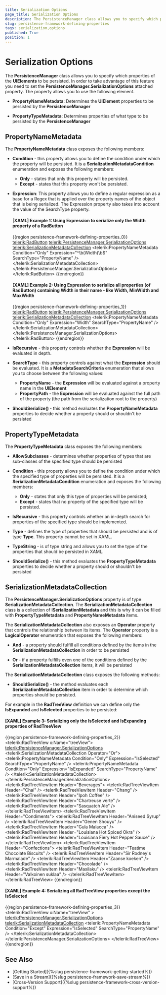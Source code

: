 ```yaml
---
title: Serialization Options
page_title: Serialization Options
description: The PersistenceManager class allows you to specify which properties of the UIElements to be saved. To take advantage of this feature you need to set the PersistenceManager.SerializationOptions attached property.
slug: persistence-framework-defining-properties
tags: serialization,options
published: True
position: 1
---
```


# Serialization Options

The __PersistenceManager__ class allows you to specify which properties of the __UIElements__ to be persisted. In order to take advantage of this feature you need to set the __PersistenceManager.SerializationOptions__ attached property. The property allows you to use the following element.

* __PropertyNameMetadata__: Determines the __UIElement__ properties to be persisted by the __PersistenceManager__

* __PropertyTypeMetadata__: Determines properties of what type to be persisted by the __PersistenceManager__

## PropertyNameMetadata

The __PropertyNameMetadata__ class exposes the following members:		

* __Condition__ - this property allows you to define the condition under which the property will be persisted. It is a __SerializationMetadataCondition__ enumeration and exposes the following members:  
	* __Only__ - states that only this property will be persisted.
	* __Except__ - states that this property won't be persisted.

* __Expression__: This property allows you to define a regular expression as a base for a Regex that is applied over the property names of the object that is being serialized. The Expression property also takes into account the value of the SearchType property. 

	#### __[XAML] Example 1: Using Expression to serialize only the Width property of a RadButton__
	{{region persistence-framework-defining-properties_0}}
		 <telerik:RadButton>
            <telerik:PersistenceManager.SerializationOptions>
                <telerik:SerializationMetadataCollection>
                    <telerik:PropertyNameMetadata Condition="Only" Expression="^\b(Width)\b$" SearchType="PropertyName" />
                </telerik:SerializationMetadataCollection>
            </telerik:PersistenceManager.SerializationOptions>
        </telerik:RadButton>
	{{endregion}}
	
	#### __[XAML] Example 2: Using Expression to serialize all properties (of RadButton) containing Width in their name - like Width, MinWidth and MaxWidth__
	{{region persistence-framework-defining-properties_1}}
		<telerik:RadButton>
            <telerik:PersistenceManager.SerializationOptions>
                <telerik:SerializationMetadataCollection>
                    <telerik:PropertyNameMetadata Condition="Only" Expression="Width" SearchType="PropertyName" />
                </telerik:SerializationMetadataCollection>
            </telerik:PersistenceManager.SerializationOptions>
        </telerik:RadButton>
	{{endregion}}
	
* __IsRecursive__ - this property controls whether the __Expression__ will be evaluated in depth.			

* __SearchType__ - this property controls against what the __Expression__ should be evaluated. It is a __MetadataSearchCriteria__ enumeration that allows you to choose between the following values:			
	* __PropertyName__ - the __Expression__ will be evaluated against a property name in the __UIElement__
	* __PropertyPath__ - the __Expression__ will be evaluated against the full path of the property (the path from the serialization root to the property)			

* __ShouldSerialize() -__ this method evaluates the __PropertyNameMetadata__ properties to decide whether a property should or shouldn't be persisted			

## PropertyTypeMetadata

The __PropertyTypeMetadata__ class exposes the following members:		

* __AllowSubclasses__ - determines whether properties of types that are sub-classes of the specified type should be persisted			

* __Condition__ - this property allows you to define the condition under which the specified type of properties will be persisted. It is a __SerializationMetadataCondition__ enumeration and exposes the following members:
	* __Only__ - states that only this type of properties will be persisted;
	* __Except__ - states that no property of the specified type will be persisted.				

* __IsRecursive__ - this property controls whether an in-depth search for properties of the specified type should be implemented.

* __Type__ - defines the type of properties that should be persisted and is of type __Type__. This property cannot be set in XAML.			

* __TypeString__ - is of type string and allows you to set the type of the properties that should be persisted in XAML.	

* __ShouldSerialize()__ - this method evaluates the __PropertyTypeMetadata__ properties to decide whether a property should or shouldn't be persisted			

## SerializationMetadataCollection

The __PersistenceManager.SerializationOptions__ property is of type __SerializationMetadataCollection__. The __SerializationMetadataCollection__ class is a collection of __ISerializationMetadata__ and this is why it can be filled with __PropertyTypeMetadata__ and __PropertyNameMetadata__ items.		

The __SerializationMetadataCollection__ also exposes an __Operator__ property that controls the relationship between its items. The __Operator__ property is a __LogicalOperator__ enumeration that exposes the following members:		

* __And__ - a property should fulfill all conditions defined by the items in the __SerializationMetadataCollection__ in order to be persisted			

* __Or__ - if a property fulfills even one of the conditions defined by the __SerializationMetadataCollection__ items, it will be persisted			

The __SerializationMetadataCollection__ class exposes the following methods:		

* __ShouldSerialize()__ - the method evaluates each __SerializationMetadataCollection__ item in order to determine which properties should be persisted.			

For example in the __RadTreeView__ definition we can define only the __IsExpanded__ and __IsSelected__ properties to be persisted:		

#### __[XAML] Example 3: Serializing only the IsSelected and IsExpanding properties of RadTreeView__
{{region persistence-framework-defining-properties_2}}
	<telerik:RadTreeView x:Name="treeView">
		<telerik:PersistenceManager.SerializationOptions>
			<telerik:SerializationMetadataCollection Operator="Or">
				<telerik:PropertyNameMetadata Condition="Only" Expression="IsSelected" SearchType="PropertyName" />
				<telerik:PropertyNameMetadata Condition="Only" Expression="IsExpanded" SearchType="PropertyName" />
			</telerik:SerializationMetadataCollection>
		</telerik:PersistenceManager.SerializationOptions>
		<telerik:RadTreeViewItem Header="Beverages">
			<telerik:RadTreeViewItem Header="Chai" />
			<telerik:RadTreeViewItem Header="Chang" />
			<telerik:RadTreeViewItem Header="Ipoh Coffee" />
			<telerik:RadTreeViewItem Header="Chartreuse verte" />
			<telerik:RadTreeViewItem Header="Sasquatch Ale" />
		</telerik:RadTreeViewItem>
		<telerik:RadTreeViewItem Header="Condiments">
			<telerik:RadTreeViewItem Header="Aniseed Syrup" />
			<telerik:RadTreeViewItem Header="Genen Shouyu" />
			<telerik:RadTreeViewItem Header="Gula Malacca" />
			<telerik:RadTreeViewItem Header="Louisiana Hot Spiced Okra" />
			<telerik:RadTreeViewItem Header="Louisiana Fiery Hot Pepper Sauce" />
		</telerik:RadTreeViewItem>
		<telerik:RadTreeViewItem Header="Confections">
			<telerik:RadTreeViewItem Header="Teatime Chocolate Biscuits" />
			<telerik:RadTreeViewItem Header="Sir Rodney's Marmalade" />
			<telerik:RadTreeViewItem Header="Zaanse koeken" />
			<telerik:RadTreeViewItem Header="Chocolade" />
			<telerik:RadTreeViewItem Header="Maxilaku" />
			<telerik:RadTreeViewItem Header="Valkoinen suklaa" />
		</telerik:RadTreeViewItem>
	</telerik:RadTreeView>
{{endregion}}

#### __[XAML] Example 4: Serializing all RadTreeView properties except the IsSelected__
{{region persistence-framework-defining-properties_3}}
	<telerik:RadTreeView x:Name="treeView" >
		<telerik:PersistenceManager.SerializationOptions>
			<telerik:SerializationMetadataCollection>
				<telerik:PropertyNameMetadata Condition="Except" Expression="IsSelected" SearchType="PropertyName" />
			</telerik:SerializationMetadataCollection>
		</telerik:PersistenceManager.SerializationOptions>
	</telerik:RadTreeView>
{{endregion}}

## See Also
* [Getting Started]({%slug persistence-framework-getting-started%})
* [Save in a Stream]({%slug persistence-framework-save-stream%})
* [Cross-Version Support]({%slug persistence-framework-cross-version-support%})
